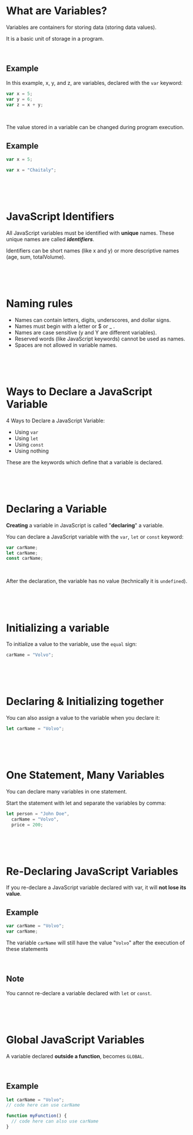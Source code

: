 # What are Variables?

Variables are containers for storing data (storing data values).

It is a basic unit of storage in a program.

&nbsp;

## Example

In this example, x, y, and z, are variables, declared with the `var` keyword:

```js
var x = 5;
var y = 6;
var z = x + y;
```

&nbsp;

The value stored in a variable can be changed during program execution.

## Example

```js
var x = 5;

var x = "Chaitaly";
```

&nbsp;

&nbsp;

# JavaScript Identifiers

All JavaScript variables must be identified with **unique** names. These unique names are called **_identifiers_**.

Identifiers can be short names (like x and y) or more descriptive names (age, sum, totalVolume).

&nbsp;

&nbsp;

# Naming rules

- Names can contain letters, digits, underscores, and dollar signs.
- Names must begin with a letter or $ or \_ .
- Names are case sensitive (y and Y are different variables).
- Reserved words (like JavaScript keywords) cannot be used as names.
- Spaces are not allowed in variable names.

&nbsp;

&nbsp;

# Ways to Declare a JavaScript Variable

4 Ways to Declare a JavaScript Variable:

- Using `var`
- Using `let`
- Using `const`
- Using nothing

These are the keywords which define that a variable is declared.

&nbsp;

&nbsp;

# Declaring a Variable

**Creating** a variable in JavaScript is called "**declaring**" a variable.

You can declare a JavaScript variable with the `var`, `let` or `const` keyword:

```js
var carName;
let carName;
const carName;
```

&nbsp;

After the declaration, the variable has no value (technically it is `undefined`).

&nbsp;

&nbsp;

# Initializing a variable

To initialize a value to the variable, use the `equal` sign:

```js
carName = "Volvo";
```

&nbsp;

&nbsp;

# Declaring & Initializing together

You can also assign a value to the variable when you declare it:

```js
let carName = "Volvo";
```

&nbsp;

&nbsp;

# One Statement, Many Variables

You can declare many variables in one statement.

Start the statement with let and separate the variables by comma:

```js
let person = "John Doe",
  carName = "Volvo",
  price = 200;
```

&nbsp;

&nbsp;

# Re-Declaring JavaScript Variables

If you re-declare a JavaScript variable declared with var, it will **not lose its value**.

## Example

```js
var carName = "Volvo";
var carName;
```

The variable `carName` will still have the value "`Volvo`" after the execution of these statements

&nbsp;

## Note

You cannot re-declare a variable declared with `let` or `const`.

&nbsp;

&nbsp;

# Global JavaScript Variables

A variable declared **outside a function**, becomes `GLOBAL`.

&nbsp;

## Example

```js
let carName = "Volvo";
// code here can use carName

function myFunction() {
  // code here can also use carName
}
```
